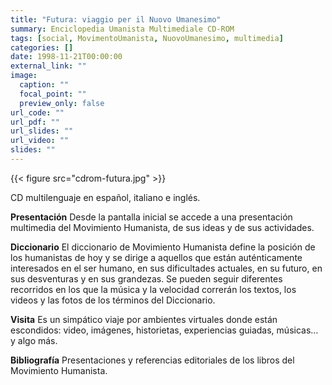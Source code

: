 ```yaml
---
title: "Futura: viaggio per il Nuovo Umanesimo"
summary: Enciclopedia Umanista Multimediale CD-ROM
tags: [social, MovimentoUmanista, NuovoUmanesimo, multimedia]
categories: []
date: 1998-11-21T00:00:00
external_link: ""
image:
  caption: ""
  focal_point: ""
  preview_only: false
url_code: ""
url_pdf: ""
url_slides: ""
url_video: ""
slides: ""
---
```


{{< figure src="cdrom-futura.jpg" >}}

CD multilenguaje en español, italiano e inglés.

**Presentación**
Desde la pantalla inicial se accede a una presentación multimedia del Movimiento Humanista, de sus ideas y de sus actividades.

**Diccionario**
El diccionario de Movimiento Humanista define la posición de los humanistas de hoy y se dirige a aquellos que están auténticamente interesados en el ser humano, en sus dificultades actuales, en su futuro, en sus desventuras y en sus grandezas.
Se pueden seguir diferentes recorridos en los que la música y la velocidad correrán los textos, los videos y las fotos de los términos del Diccionario.

**Visita**
Es un simpático viaje por ambientes virtuales donde están escondidos: video, imágenes, historietas, experiencias guiadas, músicas… y algo más.

**Bibliografía**
Presentaciones y referencias editoriales de los libros del Movimiento Humanista.

